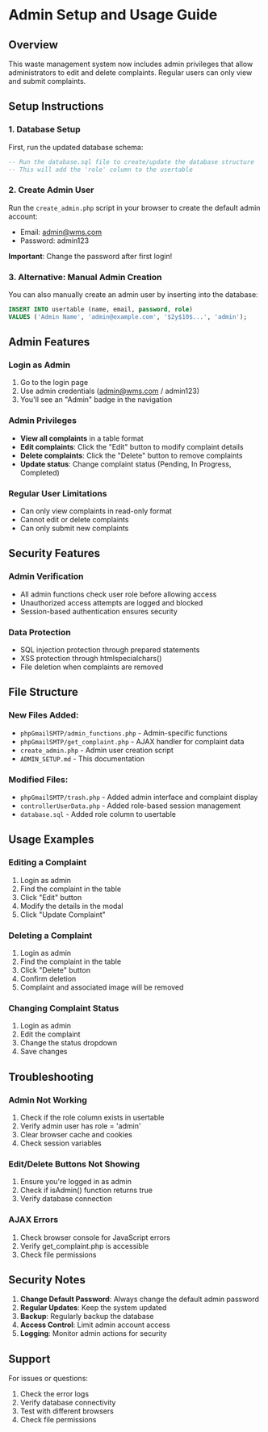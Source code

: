 # Admin Setup and Usage Guide

## Overview
This waste management system now includes admin privileges that allow administrators to edit and delete complaints. Regular users can only view and submit complaints.

## Setup Instructions

### 1. Database Setup
First, run the updated database schema:
```sql
-- Run the database.sql file to create/update the database structure
-- This will add the 'role' column to the usertable
```

### 2. Create Admin User
Run the `create_admin.php` script in your browser to create the default admin account:
- Email: admin@wms.com
- Password: admin123

**Important**: Change the password after first login!

### 3. Alternative: Manual Admin Creation
You can also manually create an admin user by inserting into the database:
```sql
INSERT INTO usertable (name, email, password, role) 
VALUES ('Admin Name', 'admin@example.com', '$2y$10$...', 'admin');
```

## Admin Features

### Login as Admin
1. Go to the login page
2. Use admin credentials (admin@wms.com / admin123)
3. You'll see an "Admin" badge in the navigation

### Admin Privileges
- **View all complaints** in a table format
- **Edit complaints**: Click the "Edit" button to modify complaint details
- **Delete complaints**: Click the "Delete" button to remove complaints
- **Update status**: Change complaint status (Pending, In Progress, Completed)

### Regular User Limitations
- Can only view complaints in read-only format
- Cannot edit or delete complaints
- Can only submit new complaints

## Security Features

### Admin Verification
- All admin functions check user role before allowing access
- Unauthorized access attempts are logged and blocked
- Session-based authentication ensures security

### Data Protection
- SQL injection protection through prepared statements
- XSS protection through htmlspecialchars()
- File deletion when complaints are removed

## File Structure

### New Files Added:
- `phpGmailSMTP/admin_functions.php` - Admin-specific functions
- `phpGmailSMTP/get_complaint.php` - AJAX handler for complaint data
- `create_admin.php` - Admin user creation script
- `ADMIN_SETUP.md` - This documentation

### Modified Files:
- `phpGmailSMTP/trash.php` - Added admin interface and complaint display
- `controllerUserData.php` - Added role-based session management
- `database.sql` - Added role column to usertable

## Usage Examples

### Editing a Complaint
1. Login as admin
2. Find the complaint in the table
3. Click "Edit" button
4. Modify the details in the modal
5. Click "Update Complaint"

### Deleting a Complaint
1. Login as admin
2. Find the complaint in the table
3. Click "Delete" button
4. Confirm deletion
5. Complaint and associated image will be removed

### Changing Complaint Status
1. Login as admin
2. Edit the complaint
3. Change the status dropdown
4. Save changes

## Troubleshooting

### Admin Not Working
1. Check if the role column exists in usertable
2. Verify admin user has role = 'admin'
3. Clear browser cache and cookies
4. Check session variables

### Edit/Delete Buttons Not Showing
1. Ensure you're logged in as admin
2. Check if isAdmin() function returns true
3. Verify database connection

### AJAX Errors
1. Check browser console for JavaScript errors
2. Verify get_complaint.php is accessible
3. Check file permissions

## Security Notes

1. **Change Default Password**: Always change the default admin password
2. **Regular Updates**: Keep the system updated
3. **Backup**: Regularly backup the database
4. **Access Control**: Limit admin account access
5. **Logging**: Monitor admin actions for security

## Support

For issues or questions:
1. Check the error logs
2. Verify database connectivity
3. Test with different browsers
4. Check file permissions
